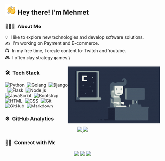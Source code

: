
<img alt="Hand Wave" src="./assets/hand-wave.gif" width='40' align="left"/><h2>Hey there! I'm Mehmet</h2>

<!-- ## 👋 &nbsp;Hey there! I'm Aditya -->

### 👨🏻‍💻 &nbsp;About Me

💡 &nbsp;I like to explore new technologies and develop software solutions.\
✍ &nbsp;I'm working on Payment and E-commerce.\
📺 &nbsp;In my free time, I create content for Twitch and Youtube.\
🎮 &nbsp;I often play strategy games.\

<img alt="Night Coding" src="./assets/night-coding.gif" align="right"/>

### 🛠 &nbsp;Tech Stack

![Python](https://img.shields.io/badge/-Python-05122A?style=flat&logo=python)&nbsp;
![Golang](https://img.shields.io/badge/Go-05122A?style=for-the-badge&logo=go&logoColor=white)&nbsp;
![Django](https://img.shields.io/badge/-Django-05122A?style=flat&logo=django&logoColor=092E20)&nbsp;
![Flask](https://img.shields.io/badge/-Flask-05122A?style=flat&logo=flask)&nbsp;
![Node.js](https://img.shields.io/badge/-Node.js-05122A?style=flat&logo=node.js)&nbsp;
![JavaScript](https://img.shields.io/badge/-JavaScript-05122A?style=flat&logo=javascript)&nbsp;
![Bootstrap](https://img.shields.io/badge/-Bootstrap-05122A?style=flat&logo=bootstrap&logoColor=563D7C)\
![HTML](https://img.shields.io/badge/-HTML-05122A?style=flat&logo=HTML5)&nbsp;
![CSS](https://img.shields.io/badge/-CSS-05122A?style=flat&logo=CSS3&logoColor=1572B6)&nbsp;
![Git](https://img.shields.io/badge/-Git-05122A?style=flat&logo=git)&nbsp;
![GitHub](https://img.shields.io/badge/-GitHub-05122A?style=flat&logo=github)&nbsp;
![Markdown](https://img.shields.io/badge/-Markdown-05122A?style=flat&logo=markdown)

### ⚙️ &nbsp;GitHub Analytics

<p align="center">
<a href="https://github.com/mkaykisiz">
  <img height="180em" src="https://github-readme-stats-eight-theta.vercel.app/api?username=mkaykisiz&show_icons=true&theme=algolia&include_all_commits=true&count_private=true"/>
  <img height="180em" src="https://github-readme-stats-eight-theta.vercel.app/api/top-langs/?username=mkaykisiz&layout=compact&langs_count=8&theme=algolia"/>
</a>
</p>

### 🤝🏻 &nbsp;Connect with Me

<p align="center">
<a href="https://blog.kaykisiz.com"><img src="https://img.shields.io/badge/-blog.kaykisiz.com-3423A6?style=flat&logo=Google-Chrome&logoColor=white"/></a>
<a href="https://linkedin.com/in/mehmetkaykisiz"><img src="https://img.shields.io/badge/-Mehmet%20KAYKISIZ-0077B5?style=flat&logo=Linkedin&logoColor=white"/></a>
<a href="mailto:m.kaykisiz@gmail.com"><img src="https://img.shields.io/badge/-m.kaykisiz@gmail.com-D14836?style=flat&logo=Gmail&logoColor=white"/></a>
</p>